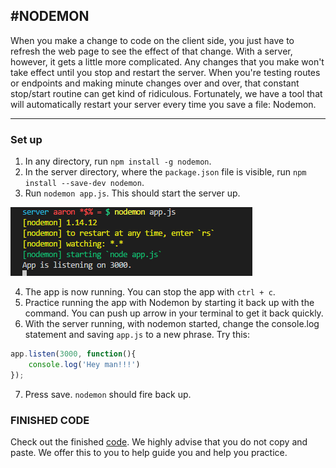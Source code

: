 #NODEMON
---
When you make a change to code on the client side, you just have to refresh the web page to see the effect of that change. With a server, however, it gets a little more complicated. Any changes that you make won't take effect until you stop and restart the server. When you're testing routes or endpoints and making minute changes over and over, that constant stop/start routine can get kind of ridiculous. Fortunately, we have a tool that will automatically restart your server every time you save a file: Nodemon.

<hr />

### Set up 

1. In any directory, run `npm install -g nodemon`. 
2. In the server directory, where the `package.json` file is visible,  run `npm install --save-dev nodemon`.
3. Run `nodemon app.js`. This should start the server up. 

![nodemon](assets/nodemon.png)

4. The app is now running. You can stop the app with `ctrl + c`.
5. Practice running the app with Nodemon by starting it back up with the command. You can push up arrow in your terminal to get it back quickly.  
6. With the server running, with nodemon started, change the console.log statement and saving `app.js` to a new phrase. Try this:

```js
app.listen(3000, function(){
	console.log('Hey man!!!')
});
```

7. Press save. `nodemon` should fire back up. 

### FINISHED CODE
Check out the finished [code](https://github.com/ElevenfiftyAcademy/JavaScript-201-WorkoutlogApp/tree/module-4-nodemon/server). We highly advise that you do not copy and paste. We offer this to you to help guide you and help you practice.


